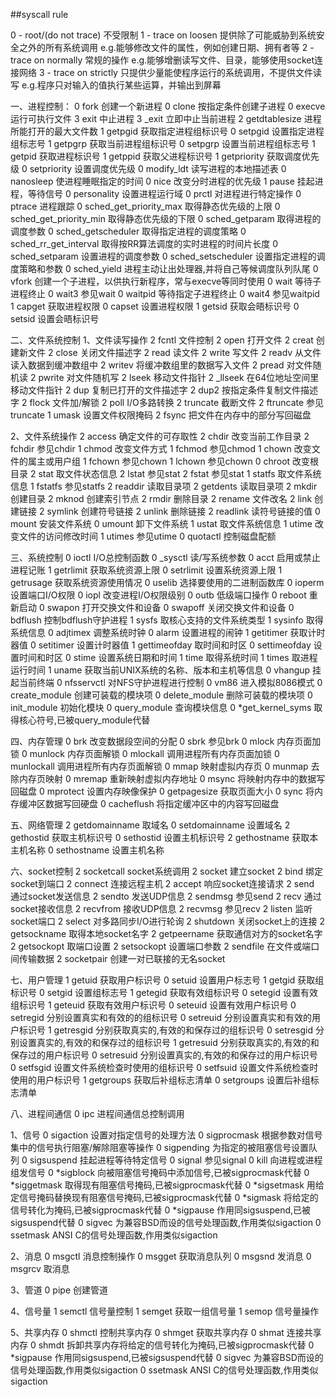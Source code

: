 ##syscall rule

0 - root/(do not trace) 不受限制
1 - trace on loosen     提供除了可能威胁到系统安全之外的所有系统调用
                        e.g.能够修改文件的属性，例如创建日期、拥有者等
2 - trace on normally   常规的操作
                        e.g.能够增删读写文件、目录，能够使用socket连接网络
3 - trace on strictly   只提供少量能使程序运行的系统调用，不提供文件读写
                        e.g.程序只对输入的值执行某些运算，并输出到屏幕


一、进程控制：
0   fork                    创建一个新进程
0   clone                   按指定条件创建子进程
0   execve                  运行可执行文件
3   exit                    中止进程
3   _exit                   立即中止当前进程
2   getdtablesize           进程所能打开的最大文件数
1   getpgid                 获取指定进程组标识号
0   setpgid                 设置指定进程组标志号
1   getpgrp                 获取当前进程组标识号
0   setpgrp                 设置当前进程组标志号
1   getpid                  获取进程标识号
1   getppid                 获取父进程标识号
1   getpriority             获取调度优先级
0   setpriority             设置调度优先级
0   modify_ldt              读写进程的本地描述表
0   nanosleep               使进程睡眠指定的时间
0   nice                    改变分时进程的优先级
1   pause                   挂起进程，等待信号
0   personality             设置进程运行域
0   prctl                   对进程进行特定操作
0   ptrace                  进程跟踪
0   sched_get_priority_max  取得静态优先级的上限
0   sched_get_priority_min  取得静态优先级的下限
0   sched_getparam          取得进程的调度参数
0   sched_getscheduler      取得指定进程的调度策略
0   sched_rr_get_interval   取得按RR算法调度的实时进程的时间片长度
0   sched_setparam          设置进程的调度参数
0   sched_setscheduler      设置指定进程的调度策略和参数
0   sched_yield             进程主动让出处理器,并将自己等候调度队列队尾
0   vfork                   创建一个子进程，以供执行新程序，常与execve等同时使用
0   wait                    等待子进程终止
0   wait3                   参见wait
0   waitpid                 等待指定子进程终止
0   wait4                   参见waitpid
1   capget                  获取进程权限
0   capset                  设置进程权限
1   getsid                  获取会晤标识号
0   setsid                  设置会晤标识号



二、文件系统控制
1、文件读写操作
2   fcntl       文件控制
2   open        打开文件
2   creat       创建新文件
2   close       关闭文件描述字
2   read        读文件
2   write       写文件
2   readv       从文件读入数据到缓冲数组中
2   writev      将缓冲数组里的数据写入文件
2   pread       对文件随机读
2   pwrite      对文件随机写
2   lseek       移动文件指针
2   _llseek     在64位地址空间里移动文件指针
2   dup         复制已打开的文件描述字
2   dup2        按指定条件复制文件描述字
2   flock       文件加/解锁
2   poll        I/O多路转换
2   truncate    截断文件
2   ftruncate   参见truncate
1   umask       设置文件权限掩码
2   fsync       把文件在内存中的部分写回磁盘

2、文件系统操作
2   access      确定文件的可存取性
2   chdir       改变当前工作目录
2   fchdir      参见chdir
1   chmod       改变文件方式
1   fchmod      参见chmod
1   chown       改变文件的属主或用户组
1   fchown      参见chown
1   lchown      参见chown
0   chroot      改变根目录
2   stat        取文件状态信息
2   lstat       参见stat
2   fstat       参见stat
1   statfs      取文件系统信息
1   fstatfs     参见statfs
2   readdir     读取目录项
2   getdents    读取目录项
2   mkdir       创建目录
2   mknod       创建索引节点
2   rmdir       删除目录
2   rename      文件改名
2   link        创建链接
2   symlink     创建符号链接
2   unlink      删除链接
2   readlink    读符号链接的值
0   mount       安装文件系统
0   umount      卸下文件系统
1   ustat       取文件系统信息
1   utime       改变文件的访问修改时间
1   utimes      参见utime
0   quotactl    控制磁盘配额



三、系统控制
0   ioctl               I/O总控制函数
0   _sysctl             读/写系统参数
0   acct                启用或禁止进程记账
1   getrlimit           获取系统资源上限
0   setrlimit           设置系统资源上限
1   getrusage           获取系统资源使用情况
0   uselib              选择要使用的二进制函数库
0   ioperm              设置端口I/O权限
0   iopl                改变进程I/O权限级别
0   outb                低级端口操作
0   reboot              重新启动
0   swapon              打开交换文件和设备
0   swapoff             关闭交换文件和设备
0   bdflush             控制bdflush守护进程
1   sysfs               取核心支持的文件系统类型
1   sysinfo             取得系统信息
0   adjtimex            调整系统时钟
0   alarm               设置进程的闹钟
1   getitimer           获取计时器值
0   setitimer           设置计时器值
1   gettimeofday        取时间和时区
0   settimeofday        设置时间和时区
0   stime               设置系统日期和时间
1   time                取得系统时间
1   times               取进程运行时间
1   uname               获取当前UNIX系统的名称、版本和主机等信息
0   vhangup             挂起当前终端
0   nfsservctl          对NFS守护进程进行控制
0   vm86                进入模拟8086模式
0   create_module       创建可装载的模块项
0   delete_module       删除可装载的模块项
0   init_module         初始化模块
0   query_module        查询模块信息
0   *get_kernel_syms    取得核心符号,已被query_module代替



四、内存管理
0   brk         改变数据段空间的分配
0   sbrk        参见brk
0   mlock       内存页面加锁
0   munlock     内存页面解锁
0   mlockall    调用进程所有内存页面加锁
0   munlockall  调用进程所有内存页面解锁
0   mmap        映射虚拟内存页
0   munmap      去除内存页映射
0   mremap      重新映射虚拟内存地址
0   msync       将映射内存中的数据写回磁盘
0   mprotect    设置内存映像保护
0   getpagesize 获取页面大小
0   sync        将内存缓冲区数据写回硬盘
0   cacheflush  将指定缓冲区中的内容写回磁盘



五、网络管理
2   getdomainname   取域名
0   setdomainname   设置域名
2   gethostid       获取主机标识号
0   sethostid       设置主机标识号
2   gethostname     获取本主机名称
0   sethostname     设置主机名称



六、socket控制
2   socketcall  socket系统调用
2   socket      建立socket
2   bind        绑定socket到端口
2   connect     连接远程主机
2   accept      响应socket连接请求
2   send        通过socket发送信息
2   sendto      发送UDP信息
2   sendmsg     参见send
2   recv        通过socket接收信息
2   recvfrom    接收UDP信息
2   recvmsg     参见recv
2   listen      监听socket端口
2   select      对多路同步I/O进行轮询
2   shutdown    关闭socket上的连接
2   getsockname 取得本地socket名字
2   getpeername 获取通信对方的socket名字
2   getsockopt  取端口设置
2   setsockopt  设置端口参数
2   sendfile    在文件或端口间传输数据
2   socketpair  创建一对已联接的无名socket



七、用户管理
1   getuid      获取用户标识号
0   setuid      设置用户标志号
1   getgid      获取组标识号
0   setgid      设置组标志号
1   getegid     获取有效组标识号
0   setegid     设置有效组标识号
1   geteuid     获取有效用户标识号
0   seteuid     设置有效用户标识号
0   setregid    分别设置真实和有效的的组标识号
0   setreuid    分别设置真实和有效的用户标识号
1   getresgid   分别获取真实的,有效的和保存过的组标识号
0   setresgid   分别设置真实的,有效的和保存过的组标识号
1   getresuid   分别获取真实的,有效的和保存过的用户标识号
0   setresuid   分别设置真实的,有效的和保存过的用户标识号
0   setfsgid    设置文件系统检查时使用的组标识号
0   setfsuid    设置文件系统检查时使用的用户标识号
1   getgroups   获取后补组标志清单
0   setgroups   设置后补组标志清单



八、进程间通信
0   ipc 进程间通信总控制调用

1、信号
0   sigaction       设置对指定信号的处理方法
0   sigprocmask     根据参数对信号集中的信号执行阻塞/解除阻塞等操作
0   sigpending      为指定的被阻塞信号设置队列
0   sigsuspend      挂起进程等待特定信号
0   signal          参见signal
0   kill            向进程或进程组发信号
0   *sigblock       向被阻塞信号掩码中添加信号,已被sigprocmask代替
0   *siggetmask     取得现有阻塞信号掩码,已被sigprocmask代替
0   *sigsetmask     用给定信号掩码替换现有阻塞信号掩码,已被sigprocmask代替
0   *sigmask        将给定的信号转化为掩码,已被sigprocmask代替
0   *sigpause       作用同sigsuspend,已被sigsuspend代替
0   sigvec          为兼容BSD而设的信号处理函数,作用类似sigaction
0   ssetmask        ANSI C的信号处理函数,作用类似sigaction

2、消息
0   msgctl  消息控制操作
0   msgget  获取消息队列
0   msgsnd  发消息
0   msgrcv  取消息

3、管道
0   pipe    创建管道

4、信号量
1   semctl  信号量控制
1   semget  获取一组信号量
1   semop   信号量操作

5、共享内存
0   shmctl      控制共享内存
0   shmget      获取共享内存
0   shmat       连接共享内存
0   shmdt       拆卸共享内存将给定的信号转化为掩码,已被sigprocmask代替
0   *sigpause   作用同sigsuspend,已被sigsuspend代替
0   sigvec      为兼容BSD而设的信号处理函数,作用类似sigaction
0   ssetmask    ANSI C的信号处理函数,作用类似sigaction

